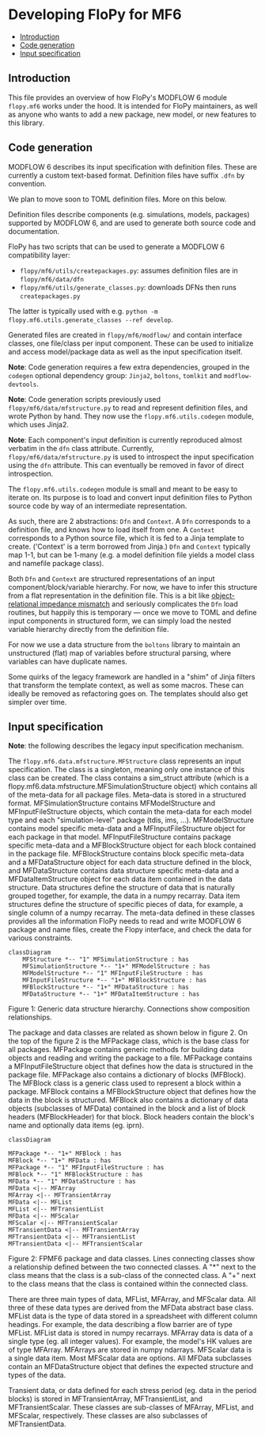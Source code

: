 # Developing FloPy for MF6

<!-- START doctoc generated TOC please keep comment here to allow auto update -->
<!-- DON'T EDIT THIS SECTION, INSTEAD RE-RUN doctoc TO UPDATE -->

- [Introduction](#introduction)
- [Code generation](#code-generation)
- [Input specification](#input-specification)

<!-- END doctoc generated TOC please keep comment here to allow auto update -->

## Introduction

This file provides an overview of how FloPy's MODFLOW 6 module `flopy.mf6` works under the hood. It is intended for FloPy maintainers, as well as anyone who wants to add a new package, new model, or new features to this library.

## Code generation

MODFLOW 6 describes its input specification with definition files. These are currently a custom text-based format. Definition files have suffix `.dfn` by convention.

We plan to move soon to TOML definition files. More on this below.

Definition files describe components (e.g. simulations, models, packages) supported by MODFLOW 6, and are used to generate both source code and documentation.

FloPy has two scripts that can be used to generate a MODFLOW 6 compatibility layer:

- `flopy/mf6/utils/createpackages.py`: assumes definition files are in `flopy/mf6/data/dfn`
- `flopy/mf6/utils/generate_classes.py`: downloads DFNs then runs `createpackages.py`

The latter is typically used with e.g. `python -m flopy.mf6.utils.generate_classes --ref develop`.

Generated files are created in `flopy/mf6/modflow/` and contain interface classes, one file/class per input component. These can be used to initialize and access model/package data as well as the input specification itself.

**Note**: Code generation requires a few extra dependencies, grouped in the `codegen` optional dependency group: `Jinja2`, `boltons`, `tomlkit` and `modflow-devtools`.

**Note**: Code generation scripts previously used `flopy/mf6/data/mfstructure.py` to read and represent definition files, and wrote Python by hand. They now use the `flopy.mf6.utils.codegen` module, which uses Jinja2.

**Note**: Each component's input definition is currently reproduced almost verbatim in the `dfn` class attribute. Currently, `flopy/mf6/data/mfstructure.py` is used to introspect the input specification using the `dfn` attribute. This can eventually be removed in favor of direct introspection.

The `flopy.mf6.utils.codegen` module is small and meant to be easy to iterate on. Its purpose is to load and convert input definition files to Python source code by way of an intermediate representation.

As such, there are 2 abstractions: `Dfn` and `Context`. A `Dfn` corresponds to a definition file, and knows how to load itself from one. A `Context` corresponds to a Python source file, which it is fed to a Jinja template to create. ('Context' is a term borrowed from Jinja.) `Dfn` and `Context` typically map 1-1, but can be 1-many (e.g. a model definition file yields a model class and namefile package class).

Both `Dfn` and `Context` are structured representations of an input component/block/variable hierarchy. For now, we have to infer this structure from a flat representation in the definition file. This is a bit like [object-relational impedance mismatch](https://en.wikipedia.org/wiki/Object%E2%80%93relational_impedance_mismatch) and seriously complicates the `Dfn` load routines, but happily this is temporary &mdash; once we move to TOML and define input components in structured form, we can simply load the nested variable hierarchy directly from the definition file.

For now we use a data structure from the `boltons` library to maintain an unstructured (flat) map of variables before structural parsing, where variables can have duplicate names.

Some quirks of the legacy framework are handled in a "shim" of Jinja filters that transform the template context, as well as some macros. These can ideally be removed as refactoring goes on. The templates should also get simpler over time.

## Input specification

**Note**: the following describes the legacy input specification mechanism.

The `flopy.mf6.data.mfstructure.MFStructure` class represents an input specification. The class is a singleton, meaning only one instance of this class can be created.  The class contains a sim_struct attribute (which is a flopy.mf6.data.mfstructure.MFSimulationStructure object) which contains all of the meta-data for all package files.  Meta-data is stored in a structured format. MFSimulationStructure contains MFModelStructure and MFInputFileStructure objects, which contain the meta-data for each model type and each "simulation-level" package (tdis, ims, ...).  MFModelStructure contains model specific meta-data and a MFInputFileStructure object for each package in that model.  MFInputFileStructure contains package specific meta-data and a MFBlockStructure object for each block contained in the package file.  MFBlockStructure contains block specific meta-data and a MFDataStructure object for each data structure defined in the block, and MFDataStructure contains data structure specific meta-data and a MFDataItemStructure object for each data item contained in the data structure.  Data structures define the structure of data that is naturally grouped together, for example, the data in a numpy recarray.  Data item structures define the structure of specific pieces of data, for example, a single column of a numpy recarray.  The meta-data defined in these classes provides all the information FloPy needs to read and write MODFLOW 6 package and name files, create the Flopy interface, and check the data for various constraints.

```mermaid
classDiagram
    MFStructure *-- "1" MFSimulationStructure : has
    MFSimulationStructure *-- "1+" MFModelStructure : has
    MFModelStructure *-- "1" MFInputFileStructure : has
    MFInputFileStructure *-- "1+" MFBlockStructure : has
    MFBlockStructure *-- "1+" MFDataStructure : has
    MFDataStructure *-- "1+" MFDataItemStructure : has
```

Figure 1: Generic data structure hierarchy.  Connections show composition relationships.

The package and data classes are related as shown below in figure 2.  On the top of the figure 2 is the MFPackage class, which is the base class for all packages.  MFPackage contains generic methods for building data objects and reading and writing the package to a file.  MFPackage contains a MFInputFileStructure object that defines how the data is structured in the package file.  MFPackage also contains a dictionary of blocks (MFBlock).  The MFBlock class is a generic class used to represent a block within a package.  MFBlock contains a MFBlockStructure object that defines how the data in the block is structured.  MFBlock also contains a dictionary of data objects (subclasses of MFData) contained in the block and a list of block headers (MFBlockHeader) for that block.  Block headers contain the block's name and optionally data items (eg. iprn).

```mermaid
classDiagram

MFPackage *-- "1+" MFBlock : has
MFBlock *-- "1+" MFData : has
MFPackage *-- "1" MFInputFileStructure : has
MFBlock *-- "1" MFBlockStructure : has
MFData *-- "1" MFDataStructure : has
MFData <|-- MFArray
MFArray <|-- MFTransientArray
MFData <|-- MFList
MFList <|-- MFTransientList
MFData <|-- MFScalar
MFScalar <|-- MFTransientScalar
MFTransientData <|-- MFTransientArray
MFTransientData <|-- MFTransientList
MFTransientData <|-- MFTransientScalar
```
							 
Figure 2:  FPMF6 package and data classes.  Lines connecting classes show a relationship defined between the two connected classes.  A "*" next to the class means that the  class is a sub-class of the connected class.  A "+" next to the class means that the class is contained within the connected class.

There are three main types of data, MFList, MFArray, and MFScalar data.  All three of these data types are derived from the MFData abstract base class.  MFList data is the type of data stored in a spreadsheet with different column headings.  For example, the data describing a flow barrier are of type MFList.  MFList data is stored in numpy recarrays.  MFArray data is data of a single type (eg. all integer values).  For example, the model's HK values are of type MFArray.  MFArrays are stored in numpy ndarrays.  MFScalar data is a single data item.  Most MFScalar data are options.  All MFData subclasses contain an MFDataStructure object that defines the expected structure and types of the data.

Transient data, or data defined for each stress period (eg. data in the period blocks) is stored in MFTransientArray, MFTransientList, and MFTransientScalar.  These classes are sub-classes of MFArray, MFList, and MFScalar, respectively.  These classes are also subclasses of MFTransientData.
